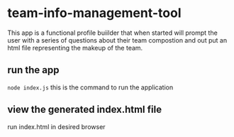 # team-info-management-tool

This app is a functional profile buiilder that when started will prompt the user with a series of questions about their team compostion and out put an html file representing the makeup of the team.

## run the app
`node index.js`
this is the command to run the application

## view the generated index.html file
run index.html in desired browser
